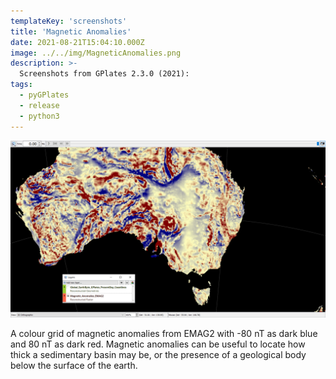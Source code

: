```yaml
---
templateKey: 'screenshots'
title: 'Magnetic Anomalies'
date: 2021-08-21T15:04:10.000Z
image: ../../img/MagneticAnomalies.png
description: >-
  Screenshots from GPlates 2.3.0 (2021):
tags:
  - pyGPlates
  - release
  - python3
---
```

![pygplates_doc_contents](../../img/MagneticAnomalies.png)

A colour grid of magnetic anomalies from EMAG2 with -80 nT as dark blue and 80 nT as dark red. Magnetic anomalies can be useful to locate how thick a sedimentary basin may be, or the presence of a geological body below the surface of the earth. 
